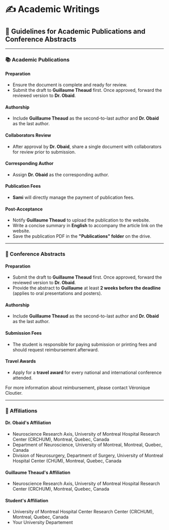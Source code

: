 # ✍ Academic Writings

## 📖 Guidelines for Academic Publications and Conference Abstracts

---

### 📚 Academic Publications

#### **Preparation**
- Ensure the document is complete and ready for review.
- Submit the draft to **Guillaume Theaud** first. Once approved, forward the reviewed version to **Dr. Obaid**.

#### **Authorship**
- Include **Guillaume Theaud** as the second-to-last author and **Dr. Obaid** as the last author.

#### **Collaborators Review**
- After approval by **Dr. Obaid**, share a single document with collaborators for review prior to submission.

#### **Corresponding Author**
- Assign **Dr. Obaid** as the corresponding author.

#### **Publication Fees**
- **Sami** will directly manage the payment of publication fees.

#### **Post-Acceptance**
- Notify **Guillaume Theaud** to upload the publication to the website.
- Write a concise summary in **English** to accompany the article link on the website.
- Save the publication PDF in the **"Publications" folder** on the drive.

---

### 📝 Conference Abstracts

#### **Preparation**
- Submit the draft to **Guillaume Theaud** first. Once approved, forward the reviewed version to **Dr. Obaid**.
- Provide the abstract to **Guillaume** at least **2 weeks before the deadline** (applies to oral presentations and posters).

#### **Authorship**
- Include **Guillaume Theaud** as the second-to-last author and **Dr. Obaid** as the last author.

#### **Submission Fees**
- The student is responsible for paying submission or printing fees and should request reimbursement afterward.

#### **Travel Awards**
- Apply for a **travel award** for every national and international conference attended.

For more information about reimbursement, please contact Véronique Cloutier.

---

### 🏢 Affiliations

#### **Dr. Obaid's Affiliation**
- Neuroscience Research Axis, University of Montreal Hospital Research Center (CRCHUM), Montreal, Quebec, Canada
- Department of Neuroscience, University of Montreal, Montreal, Quebec, Canada
- Division of Neurosurgery, Department of Surgery, University of Montreal Hospital Center (CHUM), Montreal, Quebec, Canada

#### **Guillaume Theaud's Affiliation**
- Neuroscience Research Axis, University of Montreal Hospital Research Center (CRCHUM), Montreal, Quebec, Canada

#### **Student's Affiliation**
- University of Montreal Hospital Center Research Center (CRCHUM), Montreal, Quebec, Canada
- Your University Departement